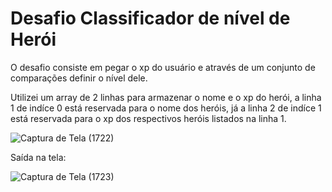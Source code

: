 <h1><strong>Desafio Classificador de nível de Herói</strong></h1>

<p>O desafio consiste em pegar o xp do usuário e através de um conjunto de comparações definir o nível dele.</p>

<p>Utilizei um array de 2 linhas para armazenar o nome e o xp do herói, a linha 1 de indíce 0 está reservada para o nome dos heróis, já a linha 2 de indíce 1 está reservada para o xp dos respectivos heróis listados na linha 1.</p>

![Captura de Tela (1722)](https://github.com/Matheus-a31/desafio-logica/assets/153769826/70e7c0a0-d5f8-4088-98f2-4d5cc0ae1d4c)

<p>Saída na tela: </p>

![Captura de Tela (1723)](https://github.com/Matheus-a31/desafio-logica/assets/153769826/714a9bf1-971c-4b92-90a7-3a4b066ce78d)
